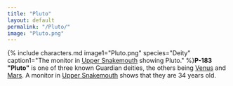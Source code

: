 ```yaml
---
title: "Pluto"
layout: default
permalink: "/Pluto/"
image: "Pluto.png"
---
```

{% include characters.md image1="Pluto.png" species="Deity" caption1="The monitor in [Upper Snakemouth](/Upper_Snakemouth) showing Pluto." %}**P-183 "Pluto"** is one of three known Guardian deities, the others being [Venus](/Venus) and [Mars](/Mars). A monitor in [Upper Snakemouth](/Upper_Snakemouth) shows that they are 34 years old.